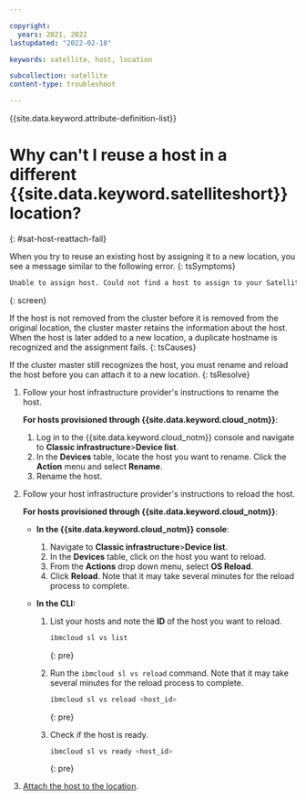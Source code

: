 ```yaml
---

copyright:
  years: 2021, 2022
lastupdated: "2022-02-18"

keywords: satellite, host, location

subcollection: satellite
content-type: troubleshoot

---
```


{{site.data.keyword.attribute-definition-list}}

# Why can't I reuse a host in a different {{site.data.keyword.satelliteshort}} location?
{: #sat-host-reattach-fail}


When you try to reuse an existing host by assigning it to a new location, you see a message similar to the following error. 
{: tsSymptoms}

```sh
Unable to assign host. Could not find a host to assign to your Satellite cluster. 
```
{: screen}

If the host is not removed from the cluster before it is removed from the original location, the cluster master retains the information about the host. When the host is later added to a new location, a duplicate hostname is recognized and the assignment fails.
{: tsCauses}


If the cluster master still recognizes the host, you must rename and reload the host before you can attach it to a new location.
{: tsResolve}

1. Follow your host infrastructure provider's instructions to rename the host. 

    **For hosts provisioned through {{site.data.keyword.cloud_notm}}**:

    1. Log in to the {{site.data.keyword.cloud_notm}} console and navigate to **Classic infrastructure**>**Device list**.
    2. In the **Devices** table, locate the host you want to rename. Click the **Action** menu and select **Rename**.
    3. Rename the host. 

2. Follow your host infrastructure provider's instructions to reload the host.

    **For hosts provisioned through {{site.data.keyword.cloud_notm}}**:

    - **In the {{site.data.keyword.cloud_notm}} console**:
        1. Navigate to **Classic infrastructure**>**Device list**.
        2. In the **Devices** table, click on the host you want to reload. 
        3. From the **Actions** drop down menu, select **OS Reload**.
        4. Click **Reload**. Note that it may take several minutes for the reload process to complete.

    - **In the CLI:**
        1. List your hosts and note the **ID** of the host you want to reload.

            ```sh
            ibmcloud sl vs list
            ```
            {: pre}

        2. Run the `ibmcloud sl vs reload` command. Note that it may take several minutes for the reload process to complete.

            ```sh
            ibmcloud sl vs reload <host_id>
            ```
            {: pre}

        3. Check if the host is ready.

            ```sh
            ibmcloud sl vs ready <host_id>
            ```
            {: pre}

3. [Attach the host to the location](/docs/satellite?topic=satellite-attach-hosts). 

